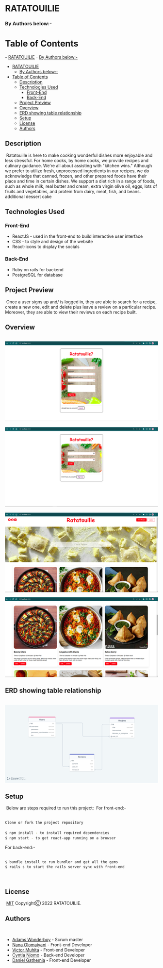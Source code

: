 # RATATOUILIE

### By Authors below:-

# Table of Contents

​- [RATATOUILIE](#ratatouilie)
    - [By Authors below:-](#by-authors-below-)

- [RATATOUILIE](#ratatouilie)
    - [By Authors below:-](#by-authors-below-)
- [Table of Contents](#table-of-contents)
  - [Description](#description)
  - [Technologies Used](#technologies-used)
    - [Front-End​](#front-end)
    - [Back-End](#back-end)
  - [Project Preview](#project-preview)
  - [Overview](#overview)
  - [ERD showing table relationship](#erd-showing-table-relationship)
  - [Setup](#setup)
  - [License](#license)
  - [Authors](#authors)

## Description

​
Ratatouille is here to make cooking wonderful dishes more enjoyable and less stressful. For home cooks, by home cooks, we provide recipes and culinary guidance. We're all about assisting with "kitchen wins." Although we prefer to utilize fresh, unprocessed ingredients in our recipes, we do acknowledge that canned, frozen, and other prepared foods have their place and time in certain dishes. We support a diet rich in a range of foods, such as whole milk, real butter and cream, extra virgin olive oil, eggs, lots of fruits and vegetables, and protein from dairy, meat, fish, and beans. additional dessert cake
​

## Technologies Used

### Front-End​

- ReactJS - used in the front-end to build interactive user interface
- CSS - to style and design of the website
- React-icons to display the socials
  
### Back-End

- Ruby on rails for backend
- PostgreSQL for database
​

## Project Preview

​
Once a user signs up and/ is logged in, they are able to search for a recipe, create a new one, edit and delete plus leave a review on a particular recipe. Moreover, they are able to view their reviews on each recipe built.
​

## Overview

​
![My Image](./images/register.png)
​
![My Image](./images/login.png)
​
![My Image](./images/land.png)

![My Image](./images/recipes.png)

## ERD showing table relationship

​
![My Image](./images/drawSQL.png)

## Setup

​
Below are steps required to run this project:
​
For front-end:-

```bash

Clone or fork the project repository
​
$ npm install - to install required dependencies
$ npm start - to get react-app running on a browser

```

For back-end:-

```bash

$ bundle install to run bundler and get all the gems
$ rails s to start the rails server sync with front-end

```

​

## License

​
[MIT](https://choosealicense.com/licenses/mit/) CopyrightⒸ 2022 RATATOUILIE.
​

## Authors

​

- [Adams Wonderboy](https://github.com/adamswonder) - Scrum master
- [Nana Olomaiyani](https://github.com/olomaiyani) - Front-end Developer
- [Victor Muhita](https://github.com/Vicstudentwatch) - Front-end Developer
- [Cyntia Njomo](https://github.com/CynthiaNgoiri) - Back-end Developer
- [Daniel Gathemia](https://github.com/Dgathemia) - Front-end Developer
